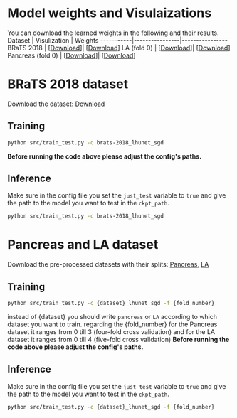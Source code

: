 # Model weights and Visulaizations

You can download the learned weights in the following and their results.
   Dataset   | Visulization         | Weights
  -----------|----------------|----------------
   BRaTS 2018  | [[Download]()]| [[Download]()] 
   LA (fold 0)      | [[Download]()]| [[Download]()] 
   Pancreas (fold 0)      | [[Download]()]| [[Download]()] 

# BRaTS 2018 dataset
Download the dataset: [Download](https://mega.nz/file/ShpgECbC#rpZr_lWFr5ZIk8vXe7AVCFEPLZIFxFg7NnQ-Vk16LrM)

## Training 
```bash
python src/train_test.py -c brats-2018_lhunet_sgd
```
**Before running the code above please adjust the config's paths.** 

## Inference
Make sure in the config file you set the `just_test` variable to `true` and give the path to the model you want to test in the `ckpt_path`.
```bash
python src/train_test.py -c brats-2018_lhunet_sgd
```

# Pancreas and LA dataset
Download the pre-processed datasets with their splits: [Pancreas](https://mega.nz/file/21p3ATLY#IZuAzvqXD8CymZZibN2oqLhfK0nZrBx8hWyk76SZRNk), [LA](https://mega.nz/file/K84Q3RKK#XDKPoSeYerwPJC7mcVyiTOM-Ydfv3TckDnAKkhpEVdY)

## Training
```bash
python src/train_test.py -c {dataset}_lhunet_sgd -f {fold_number}
```
instead of {dataset} you should write `pancreas` or `LA` according to which dataset you want to train. regarding the {fold_number} for the Pancreas dataset it ranges from 0 till 3 (four-fold cross validation) and for the LA dataset it ranges from 0 till 4 (five-fold cross validation)
**Before running the code above please adjust the config's paths.** 

## Inference
Make sure in the config file you set the `just_test` variable to `true` and give the path to the model you want to test in the `ckpt_path`.
```bash
python src/train_test.py -c {dataset}_lhunet_sgd -f {fold_number}
```